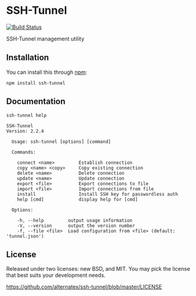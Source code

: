 SSH-Tunnel
=============

[![Build Status](https://secure.travis-ci.org/alternatex/ssh-tunnel.png?branch=master)](http://travis-ci.org/alternatex/ssh-tunnel)

SSH-Tunnel management utility

Installation
-------------

You can install this through [npm](https://npmjs.org):

`npm install ssh-tunnel`


Documentation
-------------

`ssh-tunnel help`

```
SSH-Tunnel
Version: 2.2.4

  Usage: ssh-tunnel [options] [command]

  Commands:

    connect <name>         Establish connection
    copy <name> <copy>     Copy existing connection
    delete <name>          Delete connection
    update <name>          Update connection
    export <file>          Export connections to file
    import <file>          Import connections from file
    install                Install SSH key for passwordless auth
    help [cmd]             display help for [cmd]

  Options:

    -h, --help         output usage information
    -V, --version      output the version number
    -f, --file <file>  Load configuration from <file> (default: 'tunnel.json')
```

License
-------------
Released under two licenses: new BSD, and MIT. You may pick the
license that best suits your development needs.

https://github.com/alternatex/ssh-tunnel/blob/master/LICENSE